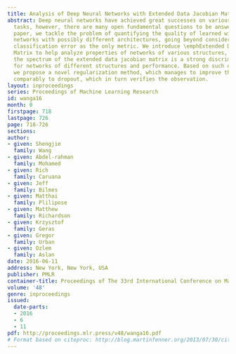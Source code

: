 ```yaml
---
title: Analysis of Deep Neural Networks with Extended Data Jacobian Matrix
abstract: Deep neural networks have achieved great successes on various machine learning
  tasks, however, there are many open fundamental questions to be answered. In this
  paper, we tackle the problem of quantifying the quality of learned wights of different
  networks with possibly different architectures, going beyond considering the final
  classification error as the only metric. We introduce \emphExtended Data Jacobian
  Matrix to help analyze properties of networks of various structures, finding that,
  the spectrum of the extended data jacobian matrix is a strong discriminating factor
  for networks of different structures and performance. Based on such observation,
  we propose a novel regularization method, which manages to improve the network performance
  comparably to dropout, which in turn verifies the observation.
layout: inproceedings
series: Proceedings of Machine Learning Research
id: wanga16
month: 0
firstpage: 718
lastpage: 726
page: 718-726
sections: 
author:
- given: Shengjie
  family: Wang
- given: Abdel-rahman
  family: Mohamed
- given: Rich
  family: Caruana
- given: Jeff
  family: Bilmes
- given: Matthai
  family: Plilipose
- given: Matthew
  family: Richardson
- given: Krzysztof
  family: Geras
- given: Gregor
  family: Urban
- given: Ozlem
  family: Aslan
date: 2016-06-11
address: New York, New York, USA
publisher: PMLR
container-title: Proceedings of The 33rd International Conference on Machine Learning
volume: '48'
genre: inproceedings
issued:
  date-parts:
  - 2016
  - 6
  - 11
pdf: http://proceedings.mlr.press/v48/wanga16.pdf
# Format based on citeproc: http://blog.martinfenner.org/2013/07/30/citeproc-yaml-for-bibliographies/
---
```

